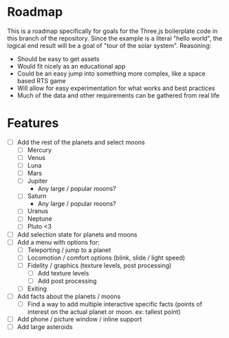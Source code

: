 # Roadmap

This is a roadmap specifically for goals for the Three.js boilerplate code in this branch of the repository. Since the example is a literal "hello world", the logical end result will be a goal of "tour of the solar system". Reasoning:
- Should be easy to get assets
- Would fit nicely as an educational app
- Could be an easy jump into something more complex, like a space based RTS game
- Will allow for easy experimentation for what works and best practices
- Much of the data and other requirements can be gathered from real life

# Features
- [ ] Add the rest of the planets and select moons
	- [ ] Mercury
	- [ ] Venus
	- [ ] Luna
	- [ ] Mars
	- [ ] Jupiter
		- Any large / popular moons?
	- [ ] Saturn
		- Any large / popular moons?
	- [ ] Uranus
	- [ ] Neptune
	- [ ] Pluto <3
- [ ] Add selection state for planets and moons
- [ ] Add a menu with options for:
	- [ ] Teleporting / jump to a planet
	- [ ] Locomotion / comfort options (blink, slide / light speed)
	- [ ] Fidelity / graphics (texture levels, post processing)
		- [ ] Add texture levels
		- [ ] Add post processing
	- [ ] Exiting
- [ ] Add facts about the planets / moons
	- [ ] Find a way to add multiple interactive specific facts (points of interest on the actual planet or moon. ex: tallest point)
- [ ] Add phone / picture window / inline support
- [ ] Add large asteroids

